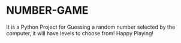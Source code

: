 # NUMBER-GAME
It is a Python Project for Guessing a random number selected by the computer, it will have levels to choose from! Happy Playing! 
